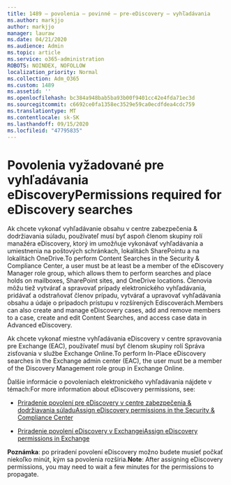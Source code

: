 ```yaml
---
title: 1489 – povolenia – povinné – pre-eDiscovery – vyhľadávania
ms.author: markjjo
author: markjjo
manager: lauraw
ms.date: 04/21/2020
ms.audience: Admin
ms.topic: article
ms.service: o365-administration
ROBOTS: NOINDEX, NOFOLLOW
localization_priority: Normal
ms.collection: Adm_O365
ms.custom: 1489
ms.assetid: ''
ms.openlocfilehash: bc384a948bab5ba93b00f9401cc42e4fda71ec3d
ms.sourcegitcommit: c6692ce0fa1358ec3529e59ca0ecdfdea4cdc759
ms.translationtype: MT
ms.contentlocale: sk-SK
ms.lasthandoff: 09/15/2020
ms.locfileid: "47795835"
---
```

# <a name="permissions-required-for-ediscovery-searches"></a><span data-ttu-id="cf292-102">Povolenia vyžadované pre vyhľadávania eDiscovery</span><span class="sxs-lookup"><span data-stu-id="cf292-102">Permissions required for eDiscovery searches</span></span>

<span data-ttu-id="cf292-103">Ak chcete vykonať vyhľadávanie obsahu v centre zabezpečenia & dodržiavania súladu, používateľ musí byť aspoň členom skupiny rolí manažéra eDiscovery, ktorý im umožňuje vykonávať vyhľadávania a umiestnenia na poštových schránkach, lokalitách SharePointu a na lokalitách OneDrive.</span><span class="sxs-lookup"><span data-stu-id="cf292-103">To perform Content Searches in the Security & Compliance Center, a user must be at least be a member of the eDiscovery Manager role group, which allows them to perform searches and place holds on mailboxes, SharePoint sites, and OneDrive locations.</span></span> <span data-ttu-id="cf292-104">Členovia môžu tiež vytvárať a spravovať prípady elektronického vyhľadávania, pridávať a odstraňovať členov prípadu, vytvárať a upravovať vyhľadávania obsahu a údaje o prípadoch prístupu v rozšírených Ediscoverách.</span><span class="sxs-lookup"><span data-stu-id="cf292-104">Members can also create and manage eDiscovery cases, add and remove members to a case, create and edit Content Searches, and access case data in Advanced eDiscovery.</span></span>

<span data-ttu-id="cf292-105">Ak chcete vykonať miestne vyhľadávania eDiscovery v centre spravovania pre Exchange (EAC), používateľ musí byť členom skupiny rolí Správa zisťovania v službe Exchange Online.</span><span class="sxs-lookup"><span data-stu-id="cf292-105">To perform In-Place eDiscovery searches in the Exchange admin center (EAC), the user must be a member of the Discovery Management role group in Exchange Online.</span></span>

<span data-ttu-id="cf292-106">Ďalšie informácie o povoleniach elektronického vyhľadávania nájdete v témach:</span><span class="sxs-lookup"><span data-stu-id="cf292-106">For more information about eDiscovery permissions, see:</span></span> 

- [<span data-ttu-id="cf292-107">Priradenie povolení pre eDiscovery v centre zabezpečenia & dodržiavania súladu</span><span class="sxs-lookup"><span data-stu-id="cf292-107">Assign eDiscovery permissions in the Security & Compliance Center</span></span>](https://docs.microsoft.com/microsoft-365/compliance/assign-ediscovery-permissions)

- [<span data-ttu-id="cf292-108">Priradenie povolení eDiscovery v Exchangei</span><span class="sxs-lookup"><span data-stu-id="cf292-108">Assign eDiscovery permissions in Exchange</span></span>](https://docs.microsoft.com/exchange/security-and-compliance/in-place-ediscovery/assign-ediscovery-permissions)

<span data-ttu-id="cf292-109">**Poznámka**: po priradení povolení eDiscovery možno budete musieť počkať niekoľko minút, kým sa povolenia rozšíria.</span><span class="sxs-lookup"><span data-stu-id="cf292-109">**Note**: After assigning eDiscovery permissions, you may need to wait a few minutes for the permissions to propagate.</span></span>
